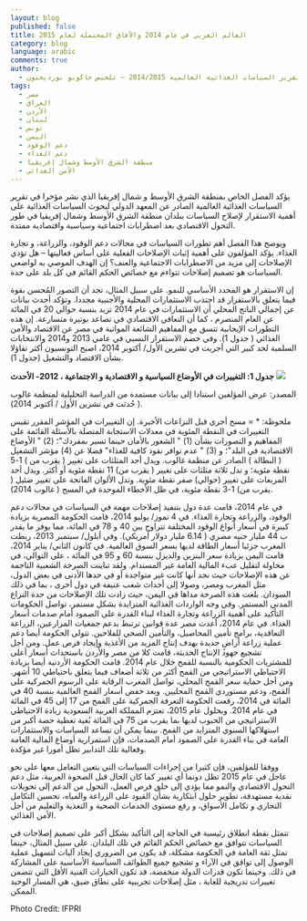 ```yaml
---
layout: blog
published: false
title: العالم العربي في عام 2014 والآفاق المحتملة لعام 2015
category: blog
language: arabic
comments: true
author: 
  - المعهد الدولي لبحوث السياسات الغذائية، الفصل الخاص بمنطقة الشرق الأوسط وشمال إفريقيا من تقرير السياسات الغذائية العالمية 2014/2015 – تلخيص جاكوبو بورديجنون
tags: 
  - مصر
  - العراق
  - الأردن
  - لبنان
  - تونس
  - اليمن
  - دعم الوقود
  - دعم الغذاء
  - منطقة الشرق الأوسط وشمال إفريقيا
  - الأمن الغذائي
---
```


يؤكد الفصل الخاص بمنطقة الشرق الأوسط و شمال إفريقيا الذي نشر مؤخرا في تقرير السياسات الغذائية العالمية الصادر عن المعهد الدولي لبحوث السياسات الغذائية على أهمية الاستقرار لإصلاح السياسات ببلدان منطقة الشرق الأوسط وشمال إفريقيا في طور التحول الاقتصادي بعد اضطرابات اجتماعية وسياسية واقتصادية ممتدة.
<!-- more -->

 ويوضح هذا الفصل أهم تطورات السياسات في مجالات دعم الوقود،   والزراعة، و تجارة الغذاء. يؤكد المؤلفون على أهمية إثبات الإصلاحات الفعلية على أساس فعاليتها – هل تؤدي الإصلاحات إلى مزيد من الاضطرابات الاجتماعية والعنف؟ إن الهدف الموصي به لواضعي السياسات هو تصميم إصلاحات تتواءم مع خصائص الحكم القائم في كل بلد على حدة. 
 

إن الاستقرار هو المحدد الأساسي للنمو. على سبيل المثال، نجد أن التصور المُحسن بقوة فيما يتعلق بالاستقرار قد اجتذب الاستثمارات المحلية والأجنبية مجددا. وتؤكد أحدث بيانات عن إجمالي الناتج المحلي أن الاستثمارات في عام 2014 تزيد بنسبة حوالي 20 في المائة عن العام المنصرم ، كما أن التعافي الاقتصادي في تصاعد بوتيرة متسارعة. إن هذه التطورات الإيجابية تتسق مع المفاهيم الشائعة المواتية في مصر عن الاقتصاد والأمن الغذائي ( جدول 1). وفي خضم الاستقرار النسبي في عامي 2013 و2014 والانتخابات السلمية لحد كبير التي أجريت في تشرين الأول/ أكتوبر 2014، اصبح التونسيون أكثر تفاؤلا بشأن الاقتصاد والتشغيل (جدول 1). 

**جدول 1: التغييرات في الأوضاع السياسية و الاقتصادية و الاجتماعية ، 2012- الأحدث**
![](https://farm9.staticflickr.com/8744/16904414239_26a355ae9a_z.jpg)

المصدر: عرض المؤلفين استنادا إلى بيانات مستمدة من الدراسة التحليلية لمنظمة غالوب ( حُدثت في تشرين الأول / أكتوبر 2014). 

ملحوظة: * = مسح أجري قبل النزاعات الأخيرة. إن التغييرات في المؤشر المقرر تقيس التغييرات في النقطة المئوية في معدلات الاستجابة المتصلة بالأسئلة القائمة على المفاهيم و التصورات بشأن (1) " الشعور بالأمان حينما تسير بمفردك"؛ (2) " الأوضاع الاقتصادية في البلد"؛ و (3) " عدم توافر نقود كافية للغذاء" فضلا عن (4) مؤشر التشغيل ( البطالة ) الصادر عن منظمة غالوب. ويدل أحد المثلثات على تغيير ( يقرب من ) 1-5 نقطة مئوية؛ و تدل ثلاثة مثلثات على تغيير ( يقرب من) 11 نقطة مئوية أو أكثر. ويدل أحد المربعات على تغيير (حوالي) صفر نقطة مئوية. وتدل الألوان الفاتحة على تغيير ضئيل ( يقرب من) 1-3 نقطة مئوية، في ظل الأخطاء الموحدة في المسح ( غالوب 2014).
 



في عام 2014، قامت عدة دول بتنفيذ إصلاحات مهمة في السياسات في مجالات دعم الوقود، والزراعة وتجارة الغذاء. في        4 تموز/ يوليو 2014، قامت الحكومة المصرية بزيادة كبيرة في أسعار أنواع الوقود المختلفة تتراوح بين 40 و 78 في المائة، مما يوفر ما يقدر ب 44 مليار جنيه مصري ( 6.14 مليار دولار أمريكي). وفي أيلول/ سبتمبر 2013، ربطت المغرب جزئيا أسعار الطاقة لديها بسعر السوق العالمية. في كانون الثاني/ يناير 2014، قامت اليمن بزيادة سعر البنزين والديزل بنسبة 60 و 95 في المائة ، على التوالي، في محاولة لتقليل عبء المالية العامة غير المستدام. ولقد تباينت الصرخة الشعبية الناجمة عن هذه الإصلاحات حيث نجد أنها كانت غير متواجدة أو في حدها الأدنى في بعض الدول، مثل المغرب ومصر، وصولا إلى أحداث شغب عنيفة في دول أخرى ، بما في ذلك السودان. بلغت هذه الصرخة مداها في اليمن، حيث زادت تلك الإصلاحات من حدة النزاع المدني المستمر. وفي وجه الواردات الغذائية المتزايدة بشكل مستمر، تواصل الحكومات التأكيد على أهمية الزراعة وتجارة الغذاء لبناء القدرة على الصمود أمام صدمات أسعار الغذاء. في عام 2014، أعدت مصر عدة قوانين ترتبط بدعم جمعيات المزارعين، الزراعة التعاقدية، برامج تأمين المحاصيل، والتأمين الصحي للفلاحين. تتولى الحكومة أيضا دعم عملية زراعة أراضٍ جديدة  بهدف إنتاج المزيد من الأغذية وإيجاد فرص عمل.  ومن أجل تشجيع جهود الإنتاج الحديثة، قامت كلا من مصر والأردن باستحداث أسعار أعلى للمشتريات الحكومية بالنسبة للقمح خلال عام 2014. قامت الحكومة الأردنية أيضا بزيادة الاحتياطي الاستراتيجي من القمح أكثر من ثلاثة أضعاف فيما يتعلق باحتياطي 10 أشهر. ومن أجل حماية سعر القمح المحلي، تواصل المغرب الرقابة على الرسوم الجمركية على القمح، ودعم مستوردي القمح المحليين. وبعد خفض أسعار القمح العالمية بنسبة 40 في المائة في 2014، رفعت الحكومة التعرفة الجمركية على القمح من 17 إلى 45 في المائة في عام 2014. وبحلول عام 2015، تعتزم المملكة العربية السعودية زيادة الاحتياطي الاستراتيجي من الحبوب لديها بما يقرب من 75 في المائة بُغية تغطية حصة أكبر من استهلاكها السنوي المتزايد من القمح. بينما يمكن أن تساعد السياسات والاستثمارات العامة في بناء القدرة على الصمود أمام الصدمات، فإن استمرارية أوضاع المالية العامة وفعالية تلك التدابير تظل أمورا غير مؤكدة. 


ووفقا للمؤلفين، فإن كثيرا من إجراءات السياسات التي يتعين التعامل معها على نحو عاجل في عام 2015 تظل دونما أي تغيير كما كان الحال قبل الصحوة العربية، مثل دعم التحول الاقتصادي والنمو مما يؤدي إلى خلق فرص العمل، التحول من الدعم إلى تحويلات نقدية مستهدفة، تطوير حلول ابتكارية بشأن القيود على الزراعة والمياه، تحسين التكامل التجاري و تكامل الأسواق،       و رفع مستوى الخدمات الصحية و التغذية والتعليم من أجل الأمن الغذائي. 


تتمثل نقطة انطلاق رئيسية في الحاجة إلى التأكيد بشكل أكبر على تصميم إصلاحات في السياسات تتوافق مع خصائص الحكم القائم في تلك البلدان. على سبيل المثال، حينما تمثل ثقة العامة في الحكومة مشكلة، قد يكون من الضروري إيجاد آليات لتسهيل عملية الوصول إلى توافق في الآراء و تشجيع جميع الطوائف السياسية الأساسية على المشاركة في ذلك. وحينما تكون قدرات الدولة منخفضة، قد تكون الخيارات الفنية الأقل التي تتضمن تغييرات تدريجية للغاية ، مثل إصلاحات تجريبية على نطاق ضيق، هي المسار الوحيد الممكن.

Photo Credit: IFPRI